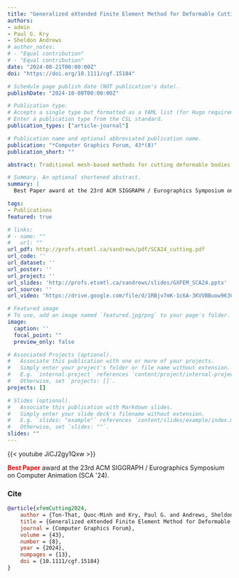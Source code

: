 ```yaml
---
title: "Generalized eXtended Finite Element Method for Deformable Cutting via Boolean Operations"
authors:
- admin
- Paul G. Kry
- Sheldon Andrews
# author_notes:
# - "Equal contribution"
# - "Equal contribution"
date: "2024-08-21T00:00:00Z"
doi: "https://doi.org/10.1111/cgf.15184"

# Schedule page publish date (NOT publication's date).
publishDate: "2024-10-08T00:00:00Z"

# Publication type.
# Accepts a single type but formatted as a YAML list (for Hugo requirements).
# Enter a publication type from the CSL standard.
publication_types: ["article-journal"]

# Publication name and optional abbreviated publication name.
publication: "*Computer Graphics Forum, 43*(8)"
publication_short: ""

abstract: Traditional mesh-based methods for cutting deformable bodies rely on modifying the simulation mesh by deleting, duplicating, deforming or subdividing its elements. Unfortunately, such topological changes eventually lead to instability, reduced accuracy, or computational efficiency challenges. Hence, state of the art algorithms favor the extended finite element method (XFEM), which decouples the cut geometry from the simulation mesh, allowing for stable and accurate cuts at an additional computational cost that is local to the cut region. However, in the 3-dimensional setting, current XFEM frameworks are limited by the cutting configurations that they support. In particular, intersecting cuts are either prohibited or require sophisticated special treatment. Our work presents a general XFEM formulation that is applicable to the 1-, 2-, and 3-dimensional setting without sacrificing the desirable properties of the method. In particular, we propose a generalized enrichment which supports multiple intersecting cuts of various degrees of non-linearity by leveraging recent advances in robust mesh-Boolean technology. This novel strategy additionally enables analytic discontinuous integration schemes required to compute mass, force and elastic energy. We highlight the simplicity, expressivity and accuracy of our XFEM implementation across various scenarios in which intersecting cutting patterns are featured.

# Summary. An optional shortened abstract.
summary: |
  Best Paper award at the 23rd ACM SIGGRAPH / Eurographics Symposium on Computer Animation (SCA '24).

tags:
- Publications
featured: true

# links:
# - name: ""
#   url: ""
url_pdf: http://profs.etsmtl.ca/sandrews/pdf/SCA24_cutting.pdf
url_code: ''
url_dataset: ''
url_poster: ''
url_project: ''
url_slides: 'http://profs.etsmtl.ca/sandrews/slides/GXFEM_SCA24.pptx'
url_source: ''
url_video: 'https://drive.google.com/file/d/1RBjv7mK-1c6A-3KVVBBuow963CBWRvGO/view?usp=drive_link'

# Featured image
# To use, add an image named `featured.jpg/png` to your page's folder. 
image:
  caption: ''
  focal_point: ""
  preview_only: false

# Associated Projects (optional).
#   Associate this publication with one or more of your projects.
#   Simply enter your project's folder or file name without extension.
#   E.g. `internal-project` references `content/project/internal-project/index.md`.
#   Otherwise, set `projects: []`.
projects: []

# Slides (optional).
#   Associate this publication with Markdown slides.
#   Simply enter your slide deck's filename without extension.
#   E.g. `slides: "example"` references `content/slides/example/index.md`.
#   Otherwise, set `slides: ""`.
slides: ""
---
```


{{< youtube JiCJ2gy1Qxw >}}

<span style="color:red"><b>Best Paper</b></span> award at the 23rd ACM SIGGRAPH / Eurographics Symposium on Computer Animation (SCA '24).

### Cite

```bib
@article{xfemCutting2024,
    author = {Ton-That, Quoc-Minh and Kry, Paul G. and Andrews, Sheldon},
    title = {Generalized eXtended Finite Element Method for Deformable Cutting via Boolean Operations},
    journal = {Computer Graphics Forum},
    volume = {43},
    number = {8},
    year = {2024},
    numpages = {13},
    doi = {10.1111/cgf.15184}
}
```